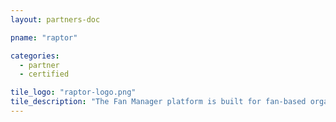 ```yaml
---
layout: partners-doc

pname: "raptor"

categories: 
  - partner
  - certified

tile_logo: "raptor-logo.png"
tile_description: "The Fan Manager platform is built for fan-based organizations including brands, sports organizations, and entertainers. Coupled with an advanced analytics engine and a modern front end, Fan Manager puts your data where it is most actionable - at your fingertips. By integrating all data sources, Fan Manager identifies fans, activates fans, increases revenue and adds intelligence about your customer base."
---
```

